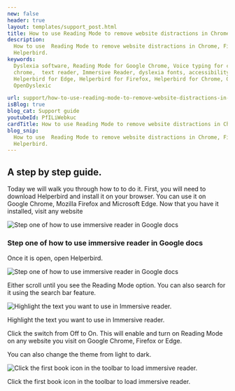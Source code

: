 ```yaml
---
new: false
header: true
layout: templates/support_post.html
title: How to use Reading Mode to remove website distractions in Chrome, Firefox & Edge
description:
  How to use  Reading Mode to remove website distractions in Chrome, Firefox & Edge extension. By
  Helperbird.
keywords:
  Dyslexia software, Reading Mode for Google Chrome, Voice typing for chrome, Text to speech for
  chrome,  text reader, Immersive Reader, dyslexia fonts, accessibility software, dyslexia software,
  Helperbird for Edge, Helperbird for Firefox, Helperbird for Chrome, Opendyslexic for Chrome,
  OpenDyslexic

url: support/how-to-use-reading-mode-to-remove-website-distractions-in-chrome-firefox-edge/
isBlog: true
blog_cat: Support guide
youtubeId: PfILiWebkuc
cardTitle: How to use Reading Mode to remove website distractions in Chrome, Firefox & Edge
blog_snip:
  How to use  Reading Mode to remove website distractions in Chrome, Firefox & Edge extension. By
  Helperbird.
---
```


## A step by step guide.

Today we will walk you through how to to do it. First, you will need to download Helperbird and
install it on your browser. You can use it on Google Chrome, Mozilla Firefox and Microsoft Edge. Now
that you have it installed, visit any website

![Step one of how to use immersive reader in Google docs](/assets/images/guide/reading-mode/visit-website.png)

### Step one of how to use immersive reader in Google docs

Once it is open, open Helperbird.

![Step one of how to use immersive reader in Google docs](/assets/images/guide/reading-mode/open-the-helperbird-extension.png)

Either scroll until you see the Reading Mode option. You can also search for it using the search bar
feature.

![Highlight the text you want to use in Immersive reader.](/assets/images/guide/reading-mode/turn-it-on.png)

Highlight the text you want to use in Immersive reader.

Click the switch from Off to On. This will enable and turn on Reading Mode on any website you visit
on Google Chrome, Firefox or Edge.

You can also change the theme from light to dark.

![Click the first book icon in the toolbar to load immersive reader.](/assets/images/guide/reading-mode/you-can-also-change-the-theme.png)

Click the first book icon in the toolbar to load immersive reader.
